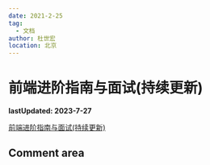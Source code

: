 ```yaml
---
date: 2021-2-25
tag:
  - 文档
author: 杜世宏
location: 北京
---
```


# 前端进阶指南与面试(持续更新)

**lastUpdated: 2023-7-27**

[前端进阶指南与面试(持续更新)](https://www.kancloud.cn/David-TechNomad/javascript_vue_css/1931863)
<!-- README.md -->
## Comment area

<Vssue />